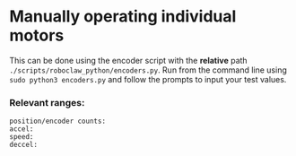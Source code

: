 # Manually operating individual motors
This can be done using the encoder script with the __relative__ path ```./scripts/roboclaw_python/encoders.py```. Run from the command line using ```sudo python3 encoders.py``` and follow the prompts to input your test values.
### Relevant ranges:
```
position/encoder counts:
accel:
speed:
deccel:
```
